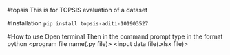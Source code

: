 #topsis
This is for TOPSIS evaluation of a dataset

#Installation
```pip install topsis-aditi-101903527```

#How to use
Open terminal
Then in the command prompt type in the format 
python <program file name(.py file)>  <input data file(.xlsx file)> <string of weight > <string of impacts> <result file name>

